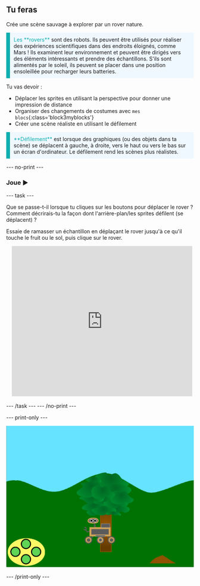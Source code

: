 ## Tu feras

Crée une scène sauvage à explorer par un rover nature.

<p style="border-left: solid; border-width:10px; border-color: #0faeb0; background-color: aliceblue; padding: 10px;">
<span style="color: #0faeb0">Les **rovers**</span> sont des robots. Ils peuvent être utilisés pour réaliser des expériences scientifiques dans des endroits éloignés, comme Mars !  Ils examinent leur environnement et peuvent être dirigés vers des éléments intéressants et prendre des échantillons. S'ils sont alimentés par le soleil, ils peuvent se placer dans une position ensoleillée pour recharger leurs batteries.
</p>

Tu vas devoir :
+ Déplacer les sprites en utilisant la perspective pour donner une impression de distance
+ Organiser des changements de costumes avec `mes blocs`{:class='block3myblocks'}
+ Créer une scène réaliste en utilisant le défilement


<p style="border-left: solid; border-width:10px; border-color: #0faeb0; background-color: aliceblue; padding: 10px;">
<span style="color: #0faeb0">**Défilement**</span> est lorsque des graphiques (ou des objets dans ta scène) se déplacent à gauche, à droite, vers le haut ou vers le bas sur un écran d'ordinateur. Le défilement rend les scènes plus réalistes.
</p>

--- no-print ---

### Joue ▶️

--- task ---

<div style="display: flex; flex-wrap: wrap">
<div style="flex-basis: 175px; flex-grow: 1">  
Que se passe-t-il lorsque tu cliques sur les boutons pour déplacer le rover ? Comment décrirais-tu la façon dont l'arrière-plan/les sprites défilent (se déplacent) ?

Essaie de ramasser un échantillon en déplaçant le rover jusqu'à ce qu'il touche le fruit ou le sol, puis clique sur le rover.
</div>
<div class="scratch-preview" style="margin-left: 15px;">
  <iframe allowtransparency="true" width="485" height="402" src="https://scratch.mit.edu/projects/embed/551066826/?autostart=false" frameborder="0"></iframe>
</div>
</div>

--- /task ---
--- /no-print ---

--- print-only ---

![Projet terminé](images/showcase-static.png)

--- /print-only ---
